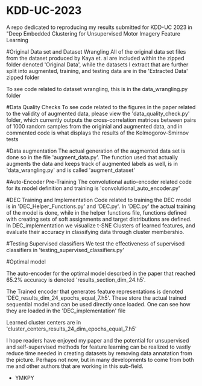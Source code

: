 # KDD-UC-2023
A repo dedicated to reproducing my results submitted for KDD-UC 2023 in "Deep Embedded Clustering for Unsupervised Motor  Imagery Feature Learning


#Original Data set and Dataset Wrangling
All of the original data set files from the dataset produced by Kaya et. al are included within the zipped folder denoted 'Original Data', while the datasets I extract that are further split into augmented, training, and testing data are in the 'Extracted Data' zipped folder

To see code related to dataset wrangling, this is in the data_wrangling.py folder

#Data Quality Checks
To see code related to the figures in the paper related to the validity of augmented data, please view the 'data_quality_check.py' folder, which currently outputs the cross-correlation matrices between pairs of 1000 random samples from the originial and augmented data, and in commented code is what displays the results of the Kolmogorov-Smirnov tests

#Data augmentation
The actual generation of the augmented data set is done so in the file 'augment_data.py'. The function used that actually augments the data and keeps track of augmented labels as well, is in 'data_wrangling.py' and is called 'augment_dataset'

#Auto-Encoder Pre-Training
The convolutional autio-encoder related code for its model definition and training is 'convolutional_auto_encoder.py'

#DEC Training and Implementation
Code related to training the DEC model is in 'DEC_Helper_Functions.py' and 'DEC.py'. In 'DEC.py' the actual training of the model is done, while in the helper functions file, functions defined with creating sets of soft assignments and target distributions are defined. In DEC_implementation we visualize t-SNE Clusters of learned features, and evaluate their accuracy in classifying data through cluster membershio.

#Testing Supervised classifiers
We test the effectiveness of supervised classifiers in 'testing_supervised_classifiers.py'

#Optimal model

The auto-encoder for the optimal model descrbed in the paper that reached 65.2% accuracy is denoted 'results_section_dim_24.h5'.

The Trained encoder that generates feature representations is denoted 'DEC_results_dim_24_epochs_equal_7.h5'. These store the actual trained sequential model and can be used directly once loaded. One can see how they are loaded in the 'DEC_implementation' file

Learned cluster centers are in 'cluster_centers_results_24_dim_epochs_equal_7.h5'

I hope readers have enjoyed my paper and the potential for unsupervised and self-supervised methods for feature learning can be realized to vastly reduce time needed in creating datasets by removing data annatation from the picture. Perhaps not now, but in many developments to come from both me and other authors that are working in this sub-field. 

- YMKPY 

